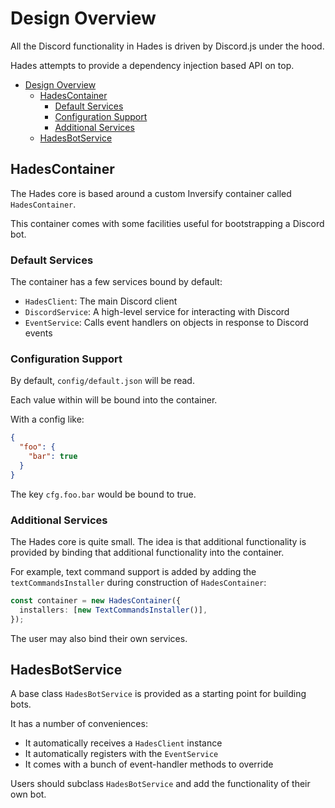 # Design Overview

All the Discord functionality in Hades is driven by Discord.js under the hood.

Hades attempts to provide a dependency injection based API on top.

- [Design Overview](#design-overview)
  - [HadesContainer](#hadescontainer)
    - [Default Services](#default-services)
    - [Configuration Support](#configuration-support)
    - [Additional Services](#additional-services)
  - [HadesBotService](#hadesbotservice)

## HadesContainer

The Hades core is based around a custom Inversify container called `HadesContainer`.

This container comes with some facilities useful for bootstrapping a Discord bot.

### Default Services

The container has a few services bound by default:

- `HadesClient`: The main Discord client
- `DiscordService`: A high-level service for interacting with Discord
- `EventService`: Calls event handlers on objects in response to Discord events

### Configuration Support

By default, `config/default.json` will be read.

Each value within will be bound into the container.

With a config like:

```json
{
  "foo": {
    "bar": true
  }
}
```

The key `cfg.foo.bar` would be bound to true.

### Additional Services

The Hades core is quite small. The idea is that additional functionality is provided by binding that additional functionality into the container.

For example, text command support is added by adding the `textCommandsInstaller` during construction of `HadesContainer`:

```ts
const container = new HadesContainer({
  installers: [new TextCommandsInstaller()],
});
```

The user may also bind their own services.

## HadesBotService

A base class `HadesBotService` is provided as a starting point for building bots.

It has a number of conveniences:

- It automatically receives a `HadesClient` instance
- It automatically registers with the `EventService`
- It comes with a bunch of event-handler methods to override

Users should subclass `HadesBotService` and add the functionality of their own bot.
